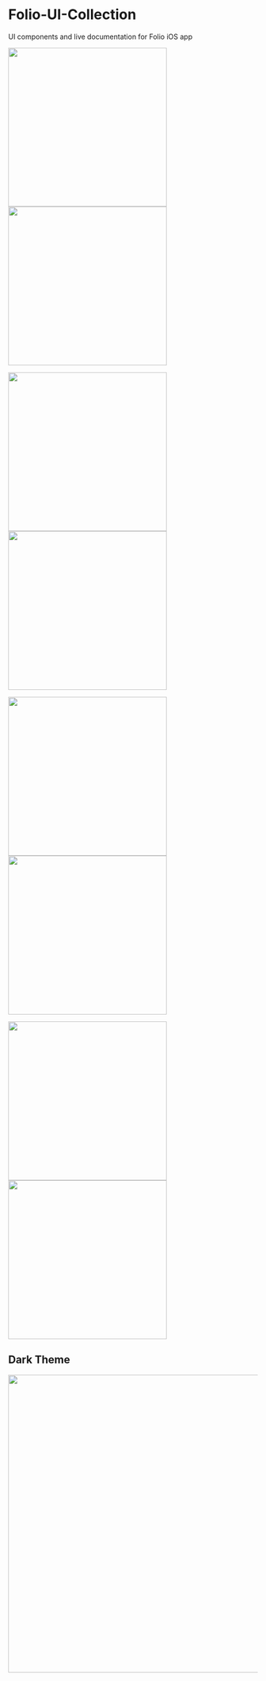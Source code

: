 # Folio-UI-Collection
UI components and live documentation for Folio iOS app 

<img src="https://user-images.githubusercontent.com/40610/44827008-1aaf7b00-ac4c-11e8-83ba-c5fa4572b6e2.png" width=320> <img src="https://user-images.githubusercontent.com/40610/44827011-1c793e80-ac4c-11e8-888b-b72330f669c1.png" width=320>

<img src="https://user-images.githubusercontent.com/40610/44827012-1daa6b80-ac4c-11e8-9a33-912bb52621cd.png" width=320> <img src="https://user-images.githubusercontent.com/40610/44827014-21d68900-ac4c-11e8-92c4-5fcc3d49aba1.png" width=320>

<img src="https://user-images.githubusercontent.com/40610/44827016-2307b600-ac4c-11e8-9173-c8816530a995.png" width=320> <img src="https://user-images.githubusercontent.com/40610/44827018-2438e300-ac4c-11e8-84fd-26d55ba417ff.png" width=320>

<img src="https://user-images.githubusercontent.com/40610/44827026-29962d80-ac4c-11e8-8f24-c9dd1bd94e7c.png" width=320>

<img src="https://user-images.githubusercontent.com/40610/46520335-912c4200-c8b6-11e8-8ce7-2f4b62c06f46.gif" width=320>


## Dark Theme

<img src="https://user-images.githubusercontent.com/40610/66786711-52df4f00-ef1c-11e9-83fc-6fa702cb368f.png" width=600px>
